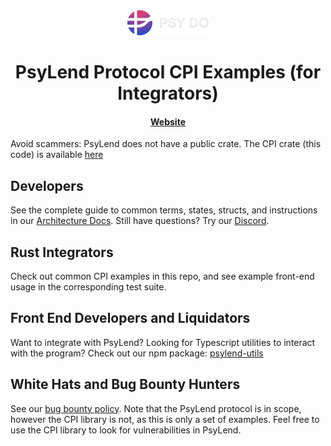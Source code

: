 <div align="center">
  <img height="40" src="PsyDoLogo.png" />

  <h1>PsyLend Protocol CPI Examples (for Integrators)</h1>

  <h4>
    <a href="https://www.psyoptions.io">Website</a>
  </h4>
</div>

Avoid scammers: PsyLend does not have a public crate. The CPI crate (this code) is available <a
href="https://crates.io/crates/psylend-cpi">here</a>

## Developers

See the complete guide to common terms, states, structs, and instructions in our <a
href="Architecture.md">Architecture Docs</a>. Still have questions? Try our <a href="https://discord.gg/MgDdJKgZJc">Discord</a>.

## Rust Integrators

Check out common CPI examples in this repo, and see example front-end usage in the corresponding test suite.

## Front End Developers and Liquidators

Want to integrate with PsyLend? Looking for Typescript utilities to interact with the program? Check
out our npm package: <a
href="https://www.npmjs.com/package/@mithraic-labs/psylend-utils">psylend-utils</a>

## White Hats and Bug Bounty Hunters

See our <a href="https://docs.psyoptions.io/psy-dao-bug-bounty">bug bounty policy</a>. Note that the PsyLend
protocol is in scope, however the CPI library is not, as this is only a set of examples. Feel free
to use the CPI library to look for vulnerabilities in PsyLend.